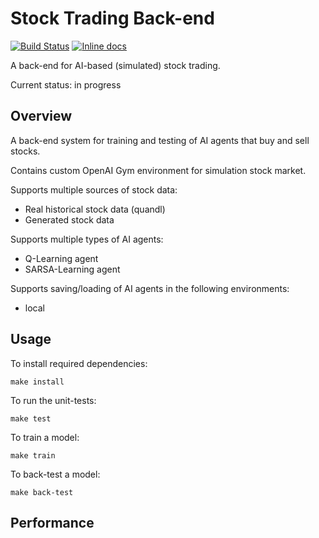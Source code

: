 # Stock Trading Back-end

[![Build Status](https://travis-ci.com/iryzhkov/stock-trading-backend.svg?branch=main)](https://travis-ci.com/iryzhkov/stock-trading-backend)
[![Inline docs](http://inch-ci.org/github/iryzhkov/stock-trading-backend.svg?branch=master)](http://inch-ci.org/github/iryzhkov/stock-trading-backend)

A back-end for AI-based (simulated) stock trading.

Current status: in progress

## Overview

A back-end system for training and testing of AI agents that buy and sell stocks.

Contains custom OpenAI Gym environment for simulation stock market.

Supports multiple sources of stock data:
- Real historical stock data (quandl)
- Generated stock data

Supports multiple types of AI agents:
- Q-Learning agent
- SARSA-Learning agent

Supports saving/loading of AI agents in the following environments:
- local

## Usage

To install required dependencies:
```
make install
```

To run the unit-tests:
```
make test
```

To train a model:
```
make train
```

To back-test a model:
```
make back-test
```

## Performance
